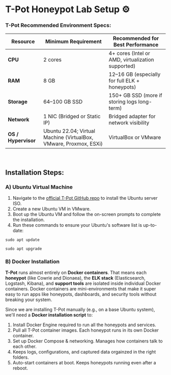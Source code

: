 # T-Pot Honeypot Lab Setup ⚙️

### T-Pot Recommended Environment Specs:

| Resource            | Minimum Requirement                                                            | Recommended for Best Performance                  |
| ------------------- | ------------------------------------------------------------------------------ | ------------------------------------------------- |
| **CPU**             | 2 cores                                                                        | 4+ cores (Intel or AMD, virtualization supported) |
| **RAM**             | 8 GB                                                                           | 12–16 GB (especially for full ELK + honeypots)    |
| **Storage**         | 64–100 GB SSD                                                                  | 150+ GB SSD (more if storing logs long-term)      |
| **Network**         | 1 NIC (Bridged or Static IP)                                                   | Bridged adapter for network visibility            |
| **OS / Hypervisor** | Ubuntu 22.04; Virtual Machine (VirtualBox, VMware, Proxmox, ESXi)              | VirtualBox or VMware                              |


</br>

## Installation Steps:

### A) Ubuntu Virtual Machine

1. Navigate to the [official T-Pot GitHub repo](https://github.com/telekom-security/tpotce/releases) to install the Ubuntu server ISO.
2. Create a new Ubuntu VM in VMware.
3. Boot up the Ubuntu VM and follow the on-screen prompts to complete the installation.
4. Run these commands to ensure your Ubuntu's software list is up-to-date:
````
sudo apt update
````
````
sudo apt upgrade
````

### B) Docker Installation

**T-Pot** runs almost entirely on **Docker containers**. That means each **honeypot** (like Cowrie and Dionaea), the **ELK stack** (Elasticsearch, Logstash, Kibana), and **support tools** are isolated inside individual Docker containers. Docker containers are mini-environments that make it super easy to run apps like honeypots, dashboards, and security tools without breaking your system.

Since we are installing T-Pot manually (e.g., on a base Ubuntu system), we'll need a **Docker installation script** to:

1. Install Docker Engine required to run all the honeypots and services.
2. Pull all T-Pot container images. Each honeypot runs in its own Docker container.
3. Set up Docker Compose & networking. Manages how containers talk to each other.
4. Keeps logs, configurations, and captured data orgainzed in the right folders.
5. Auto-start containers at boot. Keeps honeypots running even after a reboot.


